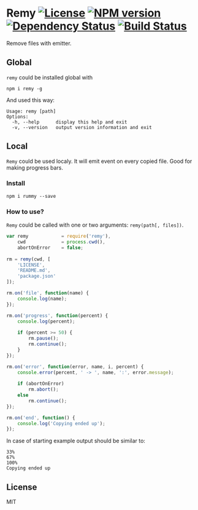 # Remy [![License][LicenseIMGURL]][LicenseURL] [![NPM version][NPMIMGURL]][NPMURL] [![Dependency Status][DependencyStatusIMGURL]][DependencyStatusURL] [![Build Status][BuildStatusIMGURL]][BuildStatusURL]

Remove files with emitter.

## Global

`remy` could be installed global with

```
npm i remy -g
```
And used this way:

```
Usage: remy [path]
Options:
  -h, --help      display this help and exit
  -v, --version   output version information and exit
```

## Local

`Remy` could be used localy. It will emit event on every copied file.
Good for making progress bars.

### Install

```
npm i rummy --save
```

### How to use?
`Remy` could be called with one or two arguments: `remy(path[, files])`.

```js
var remy            = require('remy'),
    cwd             = process.cwd(),
    abortOnError    = false;
    
rm = remy(cwd, [
    'LICENSE',
    'README.md',
    'package.json'
]);

rm.on('file', function(name) {
    console.log(name);
});

rm.on('progress', function(percent) {
    console.log(percent);
    
    if (percent >= 50) {
        rm.pause();
        rm.continue();
    }
});

rm.on('error', function(error, name, i, percent) {
    console.error(percent, ' -> ', name, ':', error.message);
    
    if (abortOnError)
        rm.abort();
    else
        rm.continue();
});

rm.on('end', function() {
    console.log('Copying ended up');
});
```

In case of starting example output should be similar to:

```
33%
67%
100%
Copying ended up
```

## License

MIT

[NPMIMGURL]:                https://img.shields.io/npm/v/remy.svg?style=flat
[BuildStatusIMGURL]:        https://img.shields.io/travis/coderaiser/node-remy/master.svg?style=flat
[DependencyStatusIMGURL]:   https://img.shields.io/gemnasium/coderaiser/node-remy.svg?style=flat
[LicenseIMGURL]:            https://img.shields.io/badge/license-MIT-317BF9.svg?style=flat
[NPMURL]:                   https://npmjs.org/package/remy "npm"
[BuildStatusURL]:           https://travis-ci.org/coderaiser/node-remy  "Build Status"
[DependencyStatusURL]:      https://gemnasium.com/coderaiser/node-remy "Dependency Status"
[LicenseURL]:               https://tldrlegal.com/license/mit-license "MIT License"

